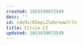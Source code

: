 ```yaml
---
created: 1653430072549
desc: ''
id: sdx9ir65epi2lebrsaw7rln
title: Circle CI
updated: 1653430072549
---
```

   
